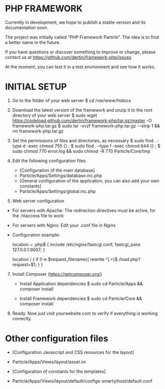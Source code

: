 # PHP FRAMEWORK #

Currently in development, we hope to publish a stable version and its documentation soon.

The project was initially called "PHP Framework Partirle". The idea is to find a better name in the future.

If you have questions or discover something to improve or change, please contact us at https://github.com/dertin/framework-php/issues

At the moment, you can test it in a test environment and see how it works.

# INITIAL SETUP #

1. Go to the folder of your web server
    $ cd /var/www/htdocs

2. Download the latest version of the framework and unzip it to the root directory of your web server
    $ sudo wget https://codeload.github.com/dertin/framework-php/tar.gz/master -O framework-php.tar.gz
    $ sudo tar -xvzf framework-php.tar.gz --strip 1 && rm framework-php.tar.gz

4. Set the permissions of files and directories, as necessary
    $ sudo find . -type d -exec chmod 755 {} \;
    $ sudo find . -type f -exec chmod 644 {} \;
    $ sudo chmod 770 error.log && sudo chmod -R 770 Particle/Core/tmp

5. Edit the following configuration files:
    * [Configuration of the main database]
    - Particle/Apps/Settings/database.inc.php

    * [General configuration of the application, you can also add your own constants]
    - Particle/Apps/Settings/global.inc.php

6. Web server configuration

  * For servers with Apache: The redirection directives must be active, for the .htaccess file to work

  * For servers with Nginx: Edit your .conf file in Nginx

  - Configuration example:

    location ~ \.php$ {
  		include /etc/nginx/fastcgi.conf;
  		fastcgi_pass 127.0.0.1:9007;
  	}

  	location / {
      if (!-e $request_filename){
          rewrite ^(.+)$ /load.php?request=$1;
      }
    }

7. Install Composer (https://getcomposer.org/)

    * Install Application dependencies
    $ sudo cd Particle/Apps && composer install

    * Install Framework dependencies
    $ sudo cd Particle/Core && composer install

8. Ready. Now just visit yourwebsite.com to verify if everything is working correctly.


# Other configuration files #

* [Configuration Javascript and CSS resources for the layout]
- Particle/Apps/Views/layout/asset.ini

* [Configuration of constants for the templates]
- Particle/Apps/Views/layout/default/configs-smarty/host/default.conf
